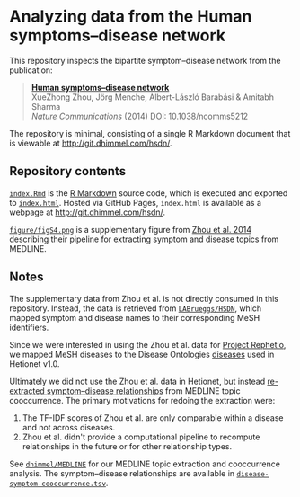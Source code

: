 # Analyzing data from the Human symptoms–disease network 

This repository inspects the bipartite symptom–disease network from the publication:

> [**Human symptoms–disease network**](https://doi.org/10.1038/ncomms5212)<br>
XueZhong Zhou, Jörg Menche, Albert-László Barabási & Amitabh Sharma<br>
_Nature Communications_ (2014) DOI: 10.1038/ncomms5212

The repository is minimal, consisting of a single R Markdown document that is viewable at http://git.dhimmel.com/hsdn/.

## Repository contents

[`index.Rmd`](index.Rmd) is the [R Markdown](http://rmarkdown.rstudio.com/) source code, which is executed and exported to [`index.html`](index.html). Hosted via GitHub Pages, `index.html` is available as a webpage at http://git.dhimmel.com/hsdn/.

[`figure/figS4.png`](figure/figS4.png "Supplementary Figure 4. Illustration of the automated protocol to obtain disease
and symptom related bibliographic data") is a supplementary figure from [Zhou et al. 2014](https://doi.org/10.1038/ncomms5212) describing their pipeline for extracting symptom and disease topics from MEDLINE.

## Notes

The supplementary data from Zhou et al. is not directly consumed in this repository. Instead, the data is retrieved from [`LABrueggs/HSDN`](https://github.com/LABrueggs/HSDN), which mapped symptom and disease names to their corresponding MeSH identifiers.

Since we were interested in using the Zhou et al. data for [Project Rephetio](https://thinklab.com/p/rephetio), we mapped MeSH diseases to the Disease Ontologies [diseases](https://thinklab.com/discussion/unifying-disease-vocabularies/44#6) used in Hetionet v1.0.

Ultimately we did not use the Zhou et al. data in Hetionet, but instead [re-extracted symptom–disease relationships](https://thinklab.com/discussion/mining-knowledge-from-medline-articles-and-their-indexed-mesh-terms/67#4) from MEDLINE topic cooccurrence. The primary motivations for redoing the extraction were:

1. The TF-IDF scores of Zhou et al. are only comparable within a disease and not across diseases.
2. Zhou et al. didn't provide a computational pipeline to recompute relationships in the future or for other relationship types.

See [`dhimmel/MEDLINE`](https://github.com/dhimmel/MEDLINE) for our MEDLINE topic extraction and cooccurrence analysis. The symptom–disease relationships are available in [`disease-symptom-cooccurrence.tsv`](https://github.com/dhimmel/medline/blob/0c9e2905ccf8aae00af5217255826fe46cba3d30/data/disease-symptom-cooccurrence.tsv).
